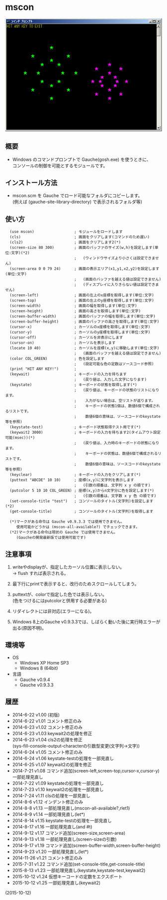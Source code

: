 # mscon

![image](image.png)

## 概要
- Windows のコマンドプロンプトで Gauche(gosh.exe) を使うときに、  
  コンソールの制御を可能とするモジュールです。


## インストール方法
- mscon.scm を Gauche でロード可能なフォルダにコピーします。  
  (例えば (gauche-site-library-directory) で表示されるフォルダ等)


## 使い方
```
  (use mscon)                  ; モジュールをロードします
  (cls)                        ; 画面をクリアします(コマンドのため遅い)
  (cls2)                       ; 画面をクリアします2(*)
  (screen-size 80 300)         ; 画面のバッファのサイズ(w,h)を設定します(単位:文字)(*2)
                               ;   (ウィンドウサイズより小さくは設定できません)
  (screen-area 0 0 79 24)      ; 画面の表示エリア(x1,y1,x2,y2)を設定します(単位:文字)
                               ;   (画面のバッファを越える値は設定できません)
                               ;   (ディスプレイに入りきらない値は設定できません)
  (screen-left)                ; 画面の左上のx座標を取得します(単位:文字)
  (screen-top)                 ; 画面の左上のy座標を取得します(単位:文字)
  (screen-width)               ; 画面の幅を取得します(単位:文字)
  (screen-height)              ; 画面の高さを取得します(単位:文字)
  (screen-buffer-width)        ; 画面のバッファの幅を取得します(単位:文字)
  (screen-buffer-height)       ; 画面のバッファの高さを取得します(単位:文字)
  (cursor-x)                   ; カーソルのx座標を取得します(単位:文字)
  (cursor-y)                   ; カーソルのy座標を取得します(単位:文字)
  (cursor-off)                 ; カーソルを非表示にします
  (cursor-on)                  ; カーソルを表示します
  (locate 10 40)               ; カーソルを座標(x,y)に移動します(単位:文字)
                               ;   (画面のバッファを越える値は設定できません)
  (color COL_GREEN)            ; 色を設定します
                               ;   (設定可能な色の定数はソースコード参照)
  (print "HIT ANY KEY!")       ;
  (keywait)                    ; キーボードの入力を待ちます
                               ;   (戻り値は、入力した文字になります)
  (keystate)                   ; キーボードの状態を取得します(*)
                               ;   (戻り値は、キーボードの状態のリストになります。
                               ;    入力がない場合は、空リストが返ります。
                               ;    キーボードの状態1個は、数値6個で構成されるリストです。
                               ;    数値6個の意味は、ソースコードのkeystate等を参照)
  (keystate-test)              ; キーボード状態取得テスト用です(*)
  (keywait2 3000)              ; キーボードの入力を待ちます2(タイムアウト設定可能(msec))(*)
                               ;   (戻り値は、入力時のキーボードの状態になります。
                               ;    キーボードの状態は、数値6個で構成されるリストです。
                               ;    数値6個の意味は、ソースコードのkeystate等を参照)
  (keyclear)                   ; キーボードの入力をクリアします(*)
  (puttext "ABCDE" 10 10)      ; 座標(x,y)に文字列を表示します
                               ;   (引数の順番は、文字列 x y の順です)
  (putcolor 5 10 10 COL_GREEN) ; 座標(x,y)からn文字分に色を設定します(*)
                               ;   (引数の順番は、文字数 x y 色 の順です)
  (set-console-title "test")   ; コンソールのタイトル(文字列)を設定します(*2)
  (get-console-title)          ; コンソールのタイトル(文字列)を取得します

  (*)マークがある命令は Gauche v0.9.3.3 では使用できません。
     使用可能かどうかは (mscon-all-available?) でチェックできます。
  (*2)マークがある命令は現状の Gauche では使用できません。
     (Gaucheの開発最新版では使用可能です)
```

## 注意事項
1. writeやdisplayが、指定したカーソル位置に表示しない。  
   → flush すれば表示される。

2. 最下行にprintで表示すると、改行のためスクロールしてしまう。

3. puttextが、colorで指定した色では表示しない。  
   (色をつけるにはputcolorと併用する必要がある)

4. リダイレクトには非対応(エラーになる)。

5. Windows 8上のGauche v0.9.3.3では、しばらく動いた後に実行時エラーが出る(原因不明)。


## 環境等
- OS
  - Windows XP Home SP3
  - Windows 8 (64bit)
- 言語
  - Gauche v0.9.4
  - Gauche v0.9.3.3

## 履歴
- 2014-6-22  v1.00 (初版)
- 2014-6-22  v1.01 コメント修正のみ
- 2014-6-23  v1.02 コメント修正のみ
- 2014-6-23  v1.03 keywait2の処理を修正
- 2014-6-23  v1.04 cls2の処理を修正  
  (sys-fill-console-output-characterの引数型変更(文字列→文字))
- 2014-6-24  v1.05 コメント修正のみ
- 2014-6-24  v1.06 keystate-testの処理を一部見直し
- 2014-6-25  v1.07 keywait2の処理を修正
- 2014-7-21  v1.08 コマンド追加(screen-left,screen-top,cursor-x,cursor-y)  
  一部処理見直し
- 2014-7-22  v1.09 keystateの処理を一部見直し
- 2014-7-23  v1.10 keywait2の処理を一部見直し
- 2014-7-24  v1.11 clsの処理を一部見直し
- 2014-8-6   v1.12 インデント修正のみ
- 2014-8-8   v1.13 一部処理見直し(mscon-all-available?,rlet1)
- 2014-8-9   v1.14 一部処理見直し(let*)
- 2014-8-14  v1.15 keystate-testの処理を一部見直し
- 2014-8-17  v1.16 一部処理見直し(and #t)
- 2014-9-12  v1.17 コマンド追加(screen-size,screen-area)
- 2014-9-13  v1.18 一部処理見直し(screen-sizeの引数)
- 2014-9-17  v1.19 コマンド追加(screen-buffer-width,screen-buffer-height)
- 2014-9-23  v1.20 一部処理見直し(let*)
- 2014-11-26 v1.21 コメント修正のみ
- 2015-7-31  v1.22 コマンド追加(set-console-title,get-console-title)
- 2015-8-13  v1.23 一部処理見直し(keystate,keystate-test,keywait2)
- 2015-10-12 v1.24 仮想キーコードの定数をエクスポート
- 2015-10-12 v1.25 一部処理見直し(keywait2)


(2015-10-12)
